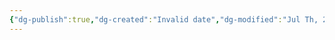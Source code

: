```yaml
---
{"dg-publish":true,"dg-created":"Invalid date","dg-modified":"Jul Th, 2023 1:47 am","permalink":"/android/twitter/","dgPassFrontmatter":true,"created":"Invalid date","updated":""}
---
```


